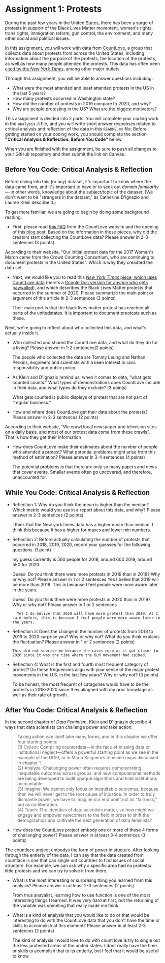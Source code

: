 # Assignment 1: Protests

During the past few years in the United States, there has been a surge of protests in support of the Black Lives Matter movement, women's rights, trans rights, immigration reform, gun control, the environment, and many other social and political issues.

In this assignment, you will work with data from [CountLove](https://countlove.org/), a group that collects data about protests from across the United States, including information about the purpose of the protests, the location of the protests, as well as how many people attended the protests. This data has often been [cited by the *New York Times*](https://www.nytimes.com/2020/08/28/us/black-lives-matter-protest.html), among other major outlets.

Through this assignment, you will be able to answer questions including:
- What were the most attended and least attended protests in the US in the last 5 years?
- How many protests occurred in Washington state?
- How did the number of protests in 2019 compare to 2020, and why?
- Why are people protesting in the US? What are the biggest motivators?


This assignment is divided into 2 parts. You will complete your coding work in the `analysis.R` file, and you will write short answer responses related to critical analysis and reflection of the data in this `README.md` file. Before getting started on your coding work, you should complete the section **"Critical Analysis & Reflection: Before You Code"** below.

When you are finished with the assignment, be sure to push all changes to your GitHub repository and then submit the link on Canvas.

## Before You Code: Critical Analysis & Reflection

Before diving into this (or any) dataset, it's important to know where the data came from, and it's important to have or to seek out _domain familiarity_ — in other words, knowledge about the subject/topic of the dataset. (We don't want to be "strangers in the dataset," as Catherine D'Ignazio and Lauren Klein describe it.)

To get more familiar, we are going to begin by doing some background reading.

- First, please read [this FAQ](https://countlove.org/faq.html) from the CountLove website and the opening of [this blog post](https://www.tommyleung.com/countLove/index.htm). Based on the information in these pieces, why did the creators start collecting the CountLove data? Please answer in 2-3 sentences (3 points)

According to their website,  "Our initial protest data for the 2017 Women's March came from the Crowd Counting Consortium, who are continuing to document protests in the United States". Which is why they creadted the data set



- Next, we would like you to read this [*New York Times* piece, which uses CountLove data](https://www.nytimes.com/interactive/2020/06/13/us/george-floyd-protests-cities-photos.html) (here's a [Google Doc version for anyone who gets paywalled](https://docs.google.com/document/d/1sdjFsA5csYuH4plNEEk7WXT77K5h5ZuyW05CBwYdk6A/edit?usp=sharing)), and which describes the Black Lives Matter protests that occurred in the summer of 2020. Please summarize the main point or argument of this article in 2-3 sentences (3 points)



   Their main port is that the black lives matter protest has reached all parts of the unitedstates. It is important to document preotests such as these.



Next, we're going to reflect about who collected this data, and what's actually inside it.

- Who collected and shared the CountLove data, and what do they do for a living? Please answer in 1-2 sentences(2 points)

     The people who collected the data are Tommy Leung and Nathan Perkins, engineers and scientists with a keen interest in civic responsibility and public policy. 

- As Klein and D'Ignazio remind us, when it comes to data, "what gets counted counts." What types of demonstrations does CountLove include in their data, and what types do they exclude? (3 points)

   What gets counted is public displays of protest that are not part of “regular business.” 

- How and where does CountLove get their data about the protests? Please answer in 2-3 sentences (2 points)

 According to their website, "We crawl local newspaper and television sites on a daily basis, and most of our protest data come from these crawls". That is how they get their information
 
- How does CountLove make their estimates about the number of people who attended a protest? What potential problems might arise from this method of estimation? Please answer in 3-4 sentences (4 points)

   The potential problems is that there are only so many papers and news that cover events. Smaller events often go uncovered, and therefore, unaccounted for. 

## While You Code: Critical Analysis & Reflection

- Reflection 1: Why do you think the mean is higher than the median? Which metric would you use in a report about this data, and why? Please answer in 2-3 sentences (2 points)
    
     I think that the New york times data has a higher mean than median. I think this because It has a higher for maxes and lower min numbers. 
     
- Reflection 2: Before actually calculating the number of protests that occurred in 2018, 2019, 2020, record your guesses for the following questions. (1 point)

    my guess currently is 500 people for 2018, around 600 2019, around 550 for 2020. 

  Guess: Do you think there were more protests in 2019 than in 2018? Why or why not? Please answer in 1 or 2 sentences
        Yes I belive that 2019 will be more than 2018. This is because I feel people were more aware later in the years.

  Guess: Do you think there were more protests in 2020 than in 2019? Why or why not? Please answer in 1 or 2 sentences
  
        Yes I do belive that 2020 will have more protest than 2019. As I said before, this is because I feel people were more aware later in the years.

- Reflection 3: Does the change in the number of protests from 2018 to 2019 to 2020 surprise you? Why or why not? What do you think explains the fluctuation? Please answer in 1 or 2 sentences (2 points)
      
      This did not suprise me because the cases rose as it got closer to 2020 since it was the time where the BLM movement had spiked. 

- Reflection 4: What is the first and fourth most frequent category of protest? Do these frequencies align with your sense of the major protest movements in the U.S. in the last few years? Why or why not? (3 points)

     To be honest, the most frequrnt of catagories would have to be the protests in 2018-2020 since they alinghed with my prior knowlage as well as their rate of growth. 

## After You Code: Critical Analysis & Reflection

In the second chapter of *Data Feminism*, Klein and D'Ignazio describe 4 ways that data scientists can challenge power and take action:
> Taking action can itself take many forms, and in this chapter we offer four starting points:  
> (1) Collect: Compiling counterdata—in the face of missing data or institutional neglect—offers a powerful starting point as we see in the example of the DGEI, or in María Salguero’s femicide maps discussed in chapter 1.  
> (2) Analyze: Challenging power often requires demonstrating inequitable outcomes across groups, and new computational methods are being developed to audit opaque algorithms and hold institutions accountable.  
> (3) Imagine: We cannot only focus on inequitable outcomes, because then we will never get to the root cause of injustice. In order to truly dismantle power, we have to imagine our end point not as “fairness,” but as co-liberation.  
> (4) Teach: The identities of data scientists matter, so how might we engage and empower newcomers to the field in order to shift the demographics and cultivate the next generation of data feminists?  

- How does the CountLove project embody one or more of these 4 forms of challenging power? Please answer in at least 3-4 sentences (3 points)

The countloce project embodys the form of power in stucture. After looking through the entierty of the data, I can say that the data created from countlace is one that can single out countries to find issues of social structere. For example, we can ask why a specific area had no protests/ little protests and we can try to solve it from there. 

  
  
- What is the most interesting or surprising thing you learned from this analysis? Please answer in at least 2-3 sentences (2 points)

  From thus anayalist, learning how to use function is one of the most interesting things I learned. It was very hard at first, but the returining of the variable was someting that really made me think. 

- What is a kind of analysis that you would like to do or that would be interesting to do with the CountLove data that you don't have the time or skills to accomplish at this moment? Please answer in at least 2-3 sentences (2 points)

   The kind of analysis I would love to do with count love is try to single out the less protested areas of the united states. I dont really have the time or skills to acomplish that to its entierty, but I feel that it would be usefull to know. 
